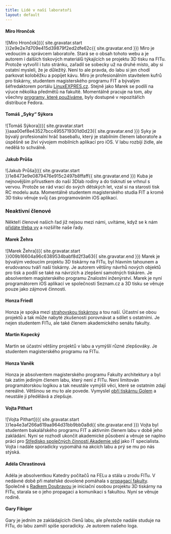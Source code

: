 ```yaml
---
title: Lidé v naší laboratoři
layout: default
---
```


#### Miro Hrončok
![Miro Hrončok]({{ site.gravatar.start }}2e9e2e7d709e415d39879f2ed2dfe62c{{ site.gravatar.end }}) Miro je vedoucím a správcem laboratoře. Stará se o obsah tohoto webu a je autorem i dalších tiskových materiálů týkajících se projektu 3D tisku na FITu. Protože vytvořil i tuto stránku, zařadil se sobecky už na druhé místo, aby si ostatní mysleli, že je důležitý. Není to ale pravda, do labu si jen chodí parkovat koloběžku a popíjet kávu. Miro je profesionálním stavitelem kufrů pro tiskárny, studentem magisterského programu FIT a bývalým šéfredaktorem portálu [LinuxEXPRES.cz](http://www.linuxexpres.cz/). Stejně jako Marek se podílí na výuce několika předmětů na fakultě. Momentálně pracuje na tom, aby všechny [programy, které používáme](aplikace), byly dostupné v repozitářích distribuce Fedora.

#### Tomáš „Syky“ Sýkora
![Tomáš Sýkora]({{ site.gravatar.start }}aaa00ef8e43527bcc4955719301d0d23{{ site.gravatar.end }}) Syky je bývalý profesionalní hráč baseballu, který je stabilním členem laboratoře a úspěšně se živí vývojem mobilních aplikací pro iOS. V labu rozbíjí židle, ale nedělá to schválně.

#### Jakub Průša
![Jakub Průša]({{ site.gravatar.start }}1e8473e9e0879476e915c2497b8ffaff{{ site.gravatar.end }})
Kuba je nejnovějším přírustkem do naší 3Dlab rodiny a do tisknutí se vrhnul s vervou. Protože se rád vrací do svých dětských let, vzal si na starosti tisk RC modelu auta. Momentálně studentem magisterského studia FIT a kromě 3D tisku věnuje svůj čas programováním iOS aplikací.


### Neaktivní členové
Někteří členové našich řad již nejsou mezi námi, uvítáme, když se k nám [přidáte třeba vy](kontakt) a rozšíříte naše řady.

#### Marek Žehra
![Marek Žehra]({{ site.gravatar.start }}009b16604a96c6389534babf8d2f3a63{{ site.gravatar.end }}) Marek je bývalým vedoucím projektu 3D tiskárny na FITu, byl hlavním tahounem a erudovanou tváří naší tiskárny. Je autorem většiny návrhů nových objektů pro tisk a podílí se také na návrzích a zlepšení samotných tiskáren. Je absolventem magisterského programu Znalostní inženýrství. Marek je nyní programátorem iOS aplikací ve společnosti Seznam.cz a 3D tisku se věnuje pouze jako zájmové činnosti.

#### Honza Friedl
Honza je spojka mezi [strahovskou tiskárnou](http://3dtiskarna.sh.cvut.cz/) a tou naší. Účastní se obou projektů a tak může nabyté zkušenosti porovnávat a sdílet s ostatními. Je nejen studentem FITu, ale také členem akademického senátu fakulty.

#### Martin Kopecký
Martin se účastní většiny projektů v labu a vymýšlí různé zlepšováky. Je studentem magisterského programu na FITu.

#### Honza Vaněk
Honza je absolventem magisterského programu Fakulty architektury a byl tak zatím jediným členem labu, který není z FITu. Není limitován programátorskou logikou a tak neustále vymýšlí věci, které se ostatním zdají nereálné. Většinou se mu to ale povede. Vymyslel [obří tiskárnu Golem](tiskarny#golem) a neustále ji předělává a zlepšuje.

#### Vojta Pithart
![Vojta Pithart]({{ site.gravatar.start }}1ea4e3af266a619aa964d31bb9bb0a8d{{ site.gravatar.end }}) Vojta byl studentem bakalářského programu FIT a aktivním členem labu v době jeho zakládání. Nyní se rozhodl ukončit akademické působení a věnuje se naplno práci pro [Středisko společných činností Akademie věd](http://www.ssc.cas.cz/) jako IT specialista. Vojta i nadále sporadicky vypomáhá na akcích labu a prý se mu po nás stýská.

#### Adéla Chrastinová
Adéla je absolventkou Katedry počítačů na FELu a stála u zrodu FITu. V nedávné době při mateřské dovolené pomáhala s [propagací fakulty](http://www.fit.cvut.cz/fakulta/kontakty/pr). Společně s [Radkem Doubravou](https://usermap.cvut.cz/profile/doubrra1/) je iniciační osobou projektu 3D tiskárny na FITu, starala se o jeho propagaci a komunikaci s fakultou. Nyní se věnuje rodině.

#### Gary Fibiger
Gary je jedním ze zakládajících členů labu, ale přestože nadále studuje na FITu, do labu zamíří spíše sporadicky. Je autorem našeho loga.
